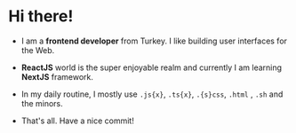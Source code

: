 # Hi there!

- I am a  **frontend developer**  from Turkey. I like building user interfaces for the Web.

- **ReactJS**  world is the super enjoyable realm and currently I am learning **NextJS** framework.

- In my daily routine, I mostly use `.js{x}`, `.ts{x}`, `.{s}css`, `.html` , `.sh` and the minors.

- That's all. Have a nice commit!
